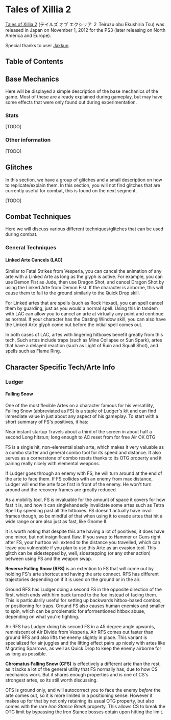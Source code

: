 # Tales of Xillia 2

[Tales of Xillia 2](https://aselia.fandom.com/wiki/Tales_of_Xillia_2) (テイルズ オブ エクシリア ２ Teiruzu obu Ekushiria Tsu) was released in Japan on November 1, 2012 for the PS3 (later releasing on North America and Europe).

Special thanks to user [Jakkun](https://www.youtube.com/user/UnlimitedMrX/featured).

## Table of Contents

## Base Mechanics

Here will be displayed a simple description of the base mechanics of the game. Most of these are already explained during gameplay, but may have some effects that were only found out during experimentation.

### Stats

[TODO]

### Other information

[TODO]

## Glitches

In this section, we have a group of glitches and a small description on how to replicate/explain them. In this section, you will not find glitches that are currently useful for combat, this is found on the next segment.

[TODO]

## Combat Techniques

Here we will discuss various different techniques/glitches that can be used during combat.

### General Techniques

#### Linked Arte Cancels (LAC)

Similar to Fatal Strikes from Vesperia, you can cancel the animation of any arte with a Linked Arte as long as the glyph is active. For example, you can use Demon Fist as Jude, then use Dragon Shot, and cancel Dragon Shot by using the Linked Arte from Demon Fist. If the character is airborne, this will cause them to fall to the ground similarly to the Quick Drop skill.

For Linked artes that are spells (such as Rock Hexad), you can spell cancel them by guarding, just as you would a normal spell. Using this in tandem with LAC can allow you to cancel an arte at virtually any point and continue as normal. If your character has the Casting Window skill, you can also have the Linked Arte glyph come out before the intiial spell comes out.

In both cases of LAC, artes with lingering hitboxes benefit greatly from this tech. Such artes include traps (such as Mine Collapse or Sun Spark), artes that have a delayed reaction (such as Light of Ruin and Squall Shot), and spells such as Flame Ring.

## Character Specific Tech/Arte Info

### Ludger

#### Falling Snow

One of the most flexible Artes on a character famous for his versatility, Falling Snow (abbreviated as FS) is a staple of Ludger's kit and can find immediate value in just about any aspect of his gameplay. To start with a short summary of FS's positives, it has:

Near instant startup
Travels about a third of the screen in about half a second
Long hitstun; long enough to AC reset from for free
Air OK
OTG

FS is a single hit, non-elemental slash arte, which makes it very valuable as a combo starter and general combo tool for its speed and distance. It also serves as a cornerstone of combo resets thanks to its OTG property and it pairing really nicely with elemental weapons.

If Ludger goes through an enemy with FS, he will turn around at the end of the arte to face them. If FS collides with an enemy from max distance, Ludger will end the arte face first in front of the enemy. He won't turn around and the recovery frames are greatly reduced.

As a mobility tool, FS is invaluable for the amount of space it covers for how fast it is, and how it can singlehandedly invalidate some artes such as Tetra Spell by speeding past all the hitboxes. FS doesn't actually have invul frames though, so be mindful of that when using it to evade artes that hit a wide range or are also just as fast, like Gnome II.

It is worth noting that despite this arte having a lot of positives, it does have one minor, but not insignificant flaw. If you swap to Hammer or Guns right after FS, your hurtbox will extend to the distance you travelled, which can leave you vulnerable if you plan to use this Arte as an evasion tool. This glitch can be sidestepped by, well, sidestepping (or any other action) between using FS and the weapon swap.

**Reverse Falling Snow (RFS)** is an extention to FS that will come out by holding FS's arte shortcut and having the arte connect. RFS has different trajectories depending on if it is used on the ground or in the air.

Ground RFS has Ludger doing a second FS in the opposite direction of the first, which ends with him back turned to the foe instead of facing them. This is particularily useful for setting up backwards hitbox-based combos, or positioning for traps. Ground FS also causes human enemies and smaller to spin, which can be problematic for aformentioned hitbox abuse, depending on what you're fighting.

Air RFS has Ludger doing his second FS in a 45 degree angle upwards, reminiscent of Air Divide from Vesperia. Air RFS comes out faster than ground RFS and also lifts the enemy slightly in place. This variant is specialized for air juggles and the lifting effect pairs up nicely with artes like Migrating Sparrows, as well as Quick Drop to keep the enemy airborne for as long as possible.

**Chromatus Falling Snow (CFS)** is effectively a different arte than the rest, as it lacks a lot of the general utility that FS normally has, due to how CS mechanics work. But it shares enough properties and is one of CS's strongest artes, so its still worth discussing.

CFS is ground only, and will autocorrect you to face the enemy *before* the arte comes out, so it is more limited in a positioning sense. However it makes up for that by not only retaining its usual OTG property, but also comes with the rare *Iron Stance Break* property. This allows CS to break the OTG limit by bypassing the Iron Stance bosses obtain upon hitting the limit.
